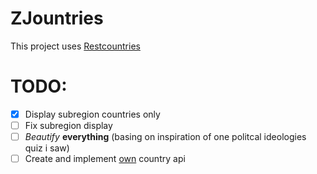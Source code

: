 # ZJountries
This project uses [Restcountries](https://restcountries.com/)

# TODO:
- [X] Display subregion countries only
- [ ] Fix subregion display
- [ ] *Beautify* **everything** (basing on inspiration of one politcal ideologies quiz i saw)
- [ ] Create and implement [own](https://github.com/Zilezia/ZJountries-api) country api
